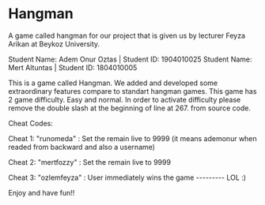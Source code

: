 # Hangman
A game called hangman for our project that is given us by lecturer Feyza Arikan at Beykoz University.


Student Name: Adem Onur Oztas | Student ID: 1904010025 
Student Name: Mert Altuntas   | Student ID: 1804010005 

This is a game called Hangman.
We added and developed some extraordinary features compare to standart hangman games.
This game has 2 game difficulty. Easy and normal. In order to activate difficulty please
remove the double slash at the beginning of line at 267. from source code.

Cheat Codes:

Cheat 1: "runomeda" : Set the remain live to 9999 (it means ademonur when readed from backward and also a username)

Cheat 2: "mertfozzy" : Set the remain live to 9999

Cheat 3: "ozlemfeyza" : User immediately wins the game --------- LOL :)


Enjoy and have fun!!

